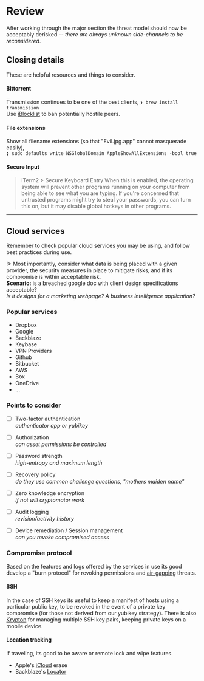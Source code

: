 
Review
=======

After working through the major section the threat model should now be acceptably derisked -- _there are always unknown side-channels to be reconsidered_.


Closing details
----------------

These are helpful resources and things to consider.

#### Bittorrent 

Transmission continues to be one of the best clients, `❯ brew install transmission`  
Use [iBlocklist](https://www.iblocklist.com/) to ban potentially hostile peers.

#### File extensions

Show all filename extensions (so that "Evil.jpg.app" cannot masquerade easily),  
`❯ sudo defaults write NSGlobalDomain AppleShowAllExtensions -bool true`

#### Secure Input

> iTerm2 > Secure Keyboard Entry
When this is enabled, the operating system will prevent other programs running on your computer from being able to see what you are typing. If you're concerned that untrusted programs might try to steal your passwords, you can turn this on, but it may disable global hotkeys in other programs.

---

Cloud services
---------------

Remember to check popular cloud services you may be using, and follow best practices during use. 

!> Most importantly, consider what data is being placed with a given provider, the security measures in place to mitigate risks, and if its compromise is within acceptable risk.  
**Scenario:** is a breached google doc with client design specifications acceptable?  
_Is it designs for a marketing webpage? A business intelligence application?_

### Popular services ###

- Dropbox
- Google
- Backblaze
- Keybase
- VPN Providers
- Github
- Bitbucket
- AWS
- Box
- OneDrive
- ...


### Points to consider ###

- [ ] Two-factor authentication  
    _authenticator app or yubikey_
- [ ] Authorization  
    _can asset permissions be controlled_
- [ ] Password strength  
    _high-entropy and maximum length_
- [ ] Recovery policy  
    _do they use common challenge questions, "mothers maiden name"_
- [ ] Zero knowledge encryption  
    _if not will cryptomator work_
- [ ] Audit logging  
    _revision/activity history_
- [ ] Device remediation / Session management  
    _can you revoke compromised access_


### Compromise protocol ###

Based on the features and logs offered by the services in use its good develop a "burn protocol" for revoking permissions and [air-gapping](https://en.wikipedia.org/wiki/Air_gap_(networking)) threats.


#### SSH ####

In the case of SSH keys its useful to keep a manifest of hosts using a particular public key, to be revoked in the event of a private key compromise (for those not derived from our yubikey strategy). There is also [Krypton](https://krypt.co/) for managing multiple SSH key pairs, keeping private keys on a mobile device.


#### Location tracking ####

If traveling, its good to be aware or remote lock and wipe features.

- Apple's [iCloud](https://support.apple.com/kb/ph2701) erase
- Backblaze's [Locator](https://www.backblaze.com/lost_computer.html)

